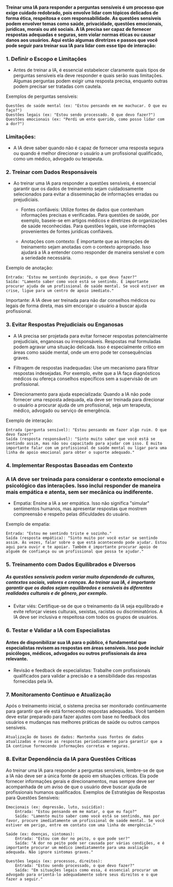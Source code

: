 #### Treinar uma IA para responder a perguntas sensíveis é um processo que exige cuidado redobrado, pois envolve lidar com tópicos delicados de forma ética, respeitosa e com responsabilidade. As questões sensíveis podem envolver temas como saúde, privacidade, questões emocionais, jurídicas, morais ou até sociais. A IA precisa ser capaz de fornecer respostas adequadas e seguras, sem violar normas éticas ou causar danos aos usuários. Aqui estão algumas diretrizes e passos que você pode seguir para treinar sua IA para lidar com esse tipo de interação:

### 1. Definir o Escopo e Limitações

- Antes de treinar a IA, é essencial estabelecer claramente quais tipos de perguntas sensíveis ela deve responder e quais serão suas limitações. Algumas perguntas podem exigir uma resposta precisa, enquanto outras podem precisar ser tratadas com cautela.

Exemplos de perguntas sensíveis:

    Questões de saúde mental (ex: "Estou pensando em me machucar. O que eu faço?")
    Questões legais (ex: "Estou sendo processado. O que devo fazer?")
    Questões emocionais (ex: "Perdi um ente querido, como posso lidar com a dor?")

### Limitações:
- A IA deve saber quando não é capaz de fornecer uma resposta segura ou quando é melhor direcionar o usuário a um profissional qualificado, como um médico, advogado ou terapeuta.

### 2. Treinar com Dados Responsáveis

- Ao treinar uma IA para responder a questões sensíveis, é essencial garantir que os dados de treinamento sejam cuidadosamente selecionados para evitar a disseminação de informações erradas ou prejudiciais.

    - Fontes confiáveis: Utilize fontes de dados que contenham informações precisas e verificadas. Para questões de saúde, por exemplo, baseie-se em artigos médicos e diretrizes de organizações de saúde reconhecidas. Para questões legais, use informações provenientes de fontes jurídicas confiáveis.

    - Anotações com contexto: É importante que as interações de treinamento sejam anotadas com o contexto apropriado. Isso ajudará a IA a entender como responder de maneira sensível e com a seriedade necessária.

Exemplo de anotação:

    Entrada: "Estou me sentindo deprimido, o que devo fazer?"
    Saída: "Lamento saber como você está se sentindo. É importante procurar ajuda de um profissional de saúde mental. Se você estiver em crise, ligue para um centro de apoio imediato."

Importante: A IA deve ser treinada para não dar conselhos médicos ou legais de forma direta, mas sim encorajar o usuário a buscar ajuda profissional.

### 3. Evitar Respostas Prejudiciais ou Enganosas

-  A IA precisa ser projetada para evitar fornecer respostas potencialmente prejudiciais, enganosas ou irresponsáveis. Respostas mal formuladas podem agravar uma situação delicada. Isso é especialmente crítico em áreas como saúde mental, onde um erro pode ter consequências graves.

- Filtragem de respostas inadequadas: Use um mecanismo para filtrar respostas indesejadas. Por exemplo, evite que a IA faça diagnósticos médicos ou ofereça conselhos específicos sem a supervisão de um profissional.

 - Direcionamento para ajuda especializada: Quando a IA não pode fornecer uma resposta adequada, ela deve ser treinada para direcionar o usuário a procurar ajuda de um profissional, seja um terapeuta, médico, advogado ou serviço de emergência.

Exemplo de interação:

    Entrada (pergunta sensível): "Estou pensando em fazer algo ruim. O que devo fazer?"
    Saída (resposta responsável): "Sinto muito saber que você está se sentindo assim, mas não sou capacitado para ajudar com isso. É muito importante falar com um profissional de saúde mental ou ligar para uma linha de apoio emocional para obter o suporte adequado."

### 4. Implementar Respostas Baseadas em Contexto

### A IA deve ser treinada para considerar o contexto emocional e psicológico das interações. Isso inclui responder de maneira mais empática e atenta, sem ser mecânica ou indiferente.

  - Empatia: Ensine a IA a ser empática. Isso não significa "simular" sentimentos humanos, mas apresentar respostas que mostrem compreensão e respeito pelas dificuldades do usuário.

Exemplo de empatia:

    Entrada: "Estou me sentindo triste e sozinho."
    Saída (resposta empática): "Sinto muito por você estar se sentindo assim. Às vezes, falar sobre o que está acontecendo pode ajudar. Estou aqui para ouvir e te apoiar. Também é importante procurar apoio de alguém de confiança ou um profissional que possa te ajudar."

### 5. Treinamento com Dados Equilibrados e Diversos

##### As questões sensíveis podem variar muito dependendo de culturas, contextos sociais, valores e crenças. Ao treinar sua IA, é importante garantir que os dados sejam equilibrados e sensíveis às diferentes realidades culturais e de gênero, por exemplo.

  - Evitar viés: Certifique-se de que o treinamento da IA seja equilibrado e evite reforçar vieses culturais, sexistas, racistas ou discriminatórios. A IA deve ser inclusiva e respeitosa com todos os grupos de usuários.

### 6. Testar e Validar a IA com Especialistas

#### Antes de disponibilizar sua IA para o público, é fundamental que especialistas revisem as respostas em áreas sensíveis. Isso pode incluir psicólogos, médicos, advogados ou outros profissionais da área relevante.

  - Revisão e feedback de especialistas: Trabalhe com profissionais qualificados para validar a precisão e a sensibilidade das respostas fornecidas pela IA.

### 7. Monitoramento Contínuo e Atualização

Após o treinamento inicial, o sistema precisa ser monitorado continuamente para garantir que ele está fornecendo respostas adequadas. Você também deve estar preparado para fazer ajustes com base no feedback dos usuários e mudanças nas melhores práticas de saúde ou outros campos sensíveis.

    Atualização de bases de dados: Mantenha suas fontes de dados atualizadas e revise as respostas periodicamente para garantir que a IA continue fornecendo informações corretas e seguras.

### 8. Evitar Dependência da IA para Questões Críticas

Ao treinar uma IA para responder a perguntas sensíveis, lembre-se de que a IA não deve ser a única fonte de apoio em situações críticas. Ela pode fornecer informações gerais e direcionamentos, mas sempre deve ser acompanhada de um aviso de que o usuário deve buscar ajuda de profissionais humanos qualificados.
Exemplos de Estratégias de Respostas para Questões Sensíveis:

    Emocionais (ex: depressão, luto, suicídio):
        Entrada: "Estou pensando em me matar, o que eu faço?"
        Saída: "Lamento muito saber como você está se sentindo, mas por favor, procure imediatamente um profissional de saúde mental. Se você estiver em perigo, entre em contato com uma linha de emergência."

    Saúde (ex: doenças, sintomas):
        Entrada: "Estou com dor no peito, o que pode ser?"
        Saída: "A dor no peito pode ser causada por várias condições, e é importante procurar um médico imediatamente para uma avaliação adequada. Não ignore sintomas graves."

    Questões legais (ex: processos, direitos):
        Entrada: "Estou sendo processado, o que devo fazer?"
        Saída: "Em situações legais como essa, é essencial procurar um advogado para orientá-lo adequadamente sobre seus direitos e o que fazer a seguir."
